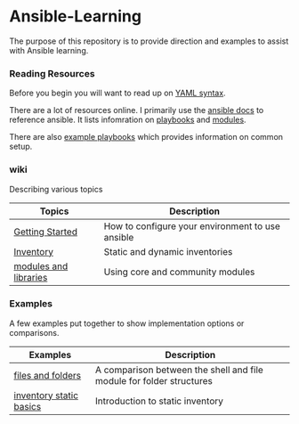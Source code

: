 Ansible-Learning
================

The purpose of this repository is to provide direction and examples to assist
with Ansible learning.

### Reading Resources

Before you begin you will want to read up on [YAML syntax](http://docs.ansible.com/ansible/YAMLSyntax.html).

There are a lot of resources online. I primarily use the [ansible docs](http://docs.ansible.com/ansible/index.html)
to reference ansible. It lists infomration on [playbooks](http://docs.ansible.com/ansible/playbooks.html)
and [modules](http://docs.ansible.com/ansible/modules_by_category.html).

There are also [example playbooks](https://github.com/ansible/ansible-examples)
which provides information on common setup. 

### wiki

Describing various topics

| Topics | Description |
| ------ | ----------- |
| [Getting Started](wiki/getting-started.md) | How to configure your environment to use ansible
| [Inventory](wiki/inventory.md) | Static and dynamic inventories |
| [modules and libraries](wiki/modules.md) | Using core and community modules |


### Examples

A few examples put together to show implementation options or comparisons.

| Examples | Description |
| -------- | ----------- |
| [files and folders](examples/files-and-folders) | A comparison between the shell and file module for folder structures |
| [inventory static basics](examples/inventory-static-basics) | Introduction to static inventory |
